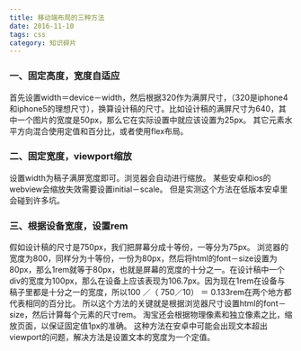 ```yaml
---
title: 移动端布局的三种方法
date: 2016-11-10
tags: css
category: 知识碎片
---
```

### 一、固定高度，宽度自适应
 首先设置width＝device－width，然后根据320作为满屏尺寸，（320是iphone4和iphone5的理想尺寸），换算设计稿的尺寸。比如设计稿的满屏尺寸为640，其中一个图片的宽度是50px，那么它在实际设置中就应该设置为25px。 其它元素水平方向混合使用定值和百分比，或者使用flex布局。<!--more-->
### 二、固定宽度，viewport缩放
设置width为稿子满屏宽度即可。浏览器会自动进行缩放。
某些安卓和ios的webview会缩放失效需要设置initial－scale。
但是实测这个方法在低版本安卓里会碰到许多坑。
### 三、根据设备宽度，设置rem
假如设计稿的尺寸是750px，我们把屏幕分成十等份，一等分为75px。 浏览器的宽度为800，同样分为十等份，一份为80px，然后将html的font－size设置为80px，那么1rem就等于80px，也就是屏幕的宽度的十分之一。在设计稿中一个div的宽度为100px，那么在设备上应该表现为106.7px。因为现在1rem在设备与稿子里都是十分之一的宽度，所以100 ／（ 750／10） ＝ 0.133rem在两个地方都代表相同的百分比。
所以这个方法的关键就是根据浏览器尺寸设置html的font－size，然后计算每个元素的尺寸rem。
淘宝还会根据物理像素和独立像素之比，缩放页面，以保证固定值1px的准确。
这种方法在安卓中可能会出现文本超出viewport的问题，解决方法是设置文本的宽度为一个定值。
